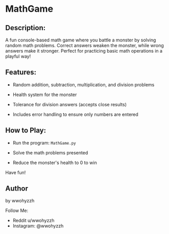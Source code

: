 # MathGame

## Description:

A fun console-based math game where you battle a monster by solving random math problems. Correct answers weaken the monster, while wrong answers make it stronger. Perfect for practicing basic math operations in a playful way!

## Features:

- Random addition, subtraction, multiplication, and division problems

- Health system for the monster

- Tolerance for division answers (accepts close results)

- Includes error handling to ensure only numbers are entered

## How to Play:

- Run the program: `MathGame.py`

- Solve the math problems presented

- Reduce the monster's health to 0 to win

Have fun!

## Author

by wwohyzzh

Follow Me:
- Reddit u/wwohyzzh
- Instagram: @wwohyzzh